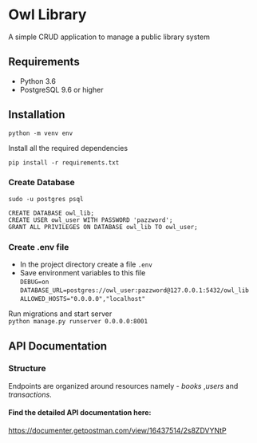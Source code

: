 # Owl Library
A simple CRUD application to manage a public library system

## Requirements
- Python 3.6
- PostgreSQL 9.6 or higher

## Installation  
`python -m venv env`

Install all the required dependencies

`pip install -r requirements.txt`

### Create Database

`sudo -u postgres psql`  
  
`CREATE DATABASE owl_lib;`  
`CREATE USER owl_user WITH PASSWORD 'pazzword';`  
`GRANT ALL PRIVILEGES ON DATABASE owl_lib TO owl_user;`  

### Create .env file
- In the project directory create a file `.env`
- Save environment variables to this file  
    `DEBUG=on`  
    `DATABASE_URL=postgres://owl_user:pazzword@127.0.0.1:5432/owl_lib`  
    `ALLOWED_HOSTS="0.0.0.0","localhost"`  

 Run migrations and start server  
 `python manage.py runserver 0.0.0.0:8001`

## API Documentation
### Structure
Endpoints are organized around resources namely - _books_ ,_users_ and _transactions_.  
#### Find the detailed API documentation here:  
https://documenter.getpostman.com/view/16437514/2s8ZDVYNtP
